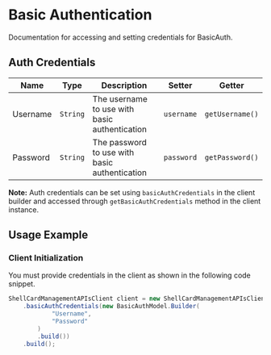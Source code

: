 
# Basic Authentication



Documentation for accessing and setting credentials for BasicAuth.

## Auth Credentials

| Name | Type | Description | Setter | Getter |
|  --- | --- | --- | --- | --- |
| Username | `String` | The username to use with basic authentication | `username` | `getUsername()` |
| Password | `String` | The password to use with basic authentication | `password` | `getPassword()` |



**Note:** Auth credentials can be set using `basicAuthCredentials` in the client builder and accessed through `getBasicAuthCredentials` method in the client instance.

## Usage Example

### Client Initialization

You must provide credentials in the client as shown in the following code snippet.

```java
ShellCardManagementAPIsClient client = new ShellCardManagementAPIsClient.Builder()
    .basicAuthCredentials(new BasicAuthModel.Builder(
            "Username",
            "Password"
        )
        .build())
    .build();
```


